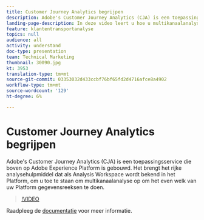 ```yaml
---
title: Customer Journey Analytics begrijpen
description: Adobe's Customer Journey Analytics (CJA) is een toepassingsservice die boven op Adobe Experience Platform is gebouwd. Het brengt het rijke analysehulpmiddel dat als Analysis Workspace wordt bekend in het Platform, om u toe te staan om multikanaalanalyse op om het even welk van uw Platform gegevensreeksen te doen.
landing-page-description: In deze video leert u hoe u multikanaalanalyses kunt uitvoeren op al uw gegevenssets van Platforms.
feature: klantentransportanalyse
topics: null
audience: all
activity: understand
doc-type: presentation
team: Technical Marketing
thumbnail: 30090.jpg
kt: 3953
translation-type: tm+mt
source-git-commit: 03353032d433ccbf76bf65fd2d4716afce8a4902
workflow-type: tm+mt
source-wordcount: '129'
ht-degree: 6%

---
```



# Customer Journey Analytics begrijpen

Adobe&#39;s Customer Journey Analytics (CJA) is een toepassingsservice die boven op Adobe Experience Platform is gebouwd. Het brengt het rijke analysehulpmiddel dat als Analysis Workspace wordt bekend in het Platform, om u toe te staan om multikanaalanalyse op om het even welk van uw Platform gegevensreeksen te doen.

>[!VIDEO](https://video.tv.adobe.com/v/30090/?quality=12&enable10seconds=on&speedcontrol=on)

Raadpleeg de [documentatie](https://docs.adobe.com/content/help/en/analytics-platform/using/cja-landing.html) voor meer informatie.
